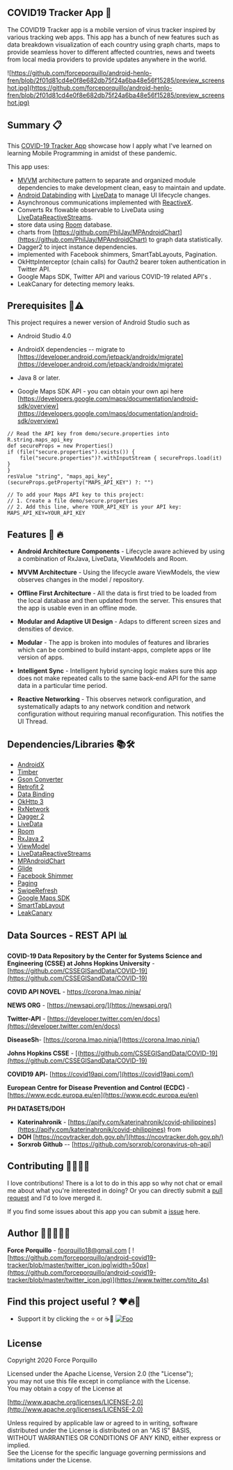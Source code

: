 
## COVID19 Tracker App 📱
The COVID19 Tracker app is a mobile version of virus tracker inspired by various tracking web apps. This app has a bunch of new features such as data breakdown visualization of each country using graph charts, maps to provide seamless hover to different affected countries, news and tweets from local media providers to provide updates anywhere in the world.

![https://github.com/forceporquillo/android-henlo-fren/blob/2f01d81cd4e0f8e682db75f24a6ba48e56f15285/preview_screenshot.jpg](https://github.com/forceporquillo/android-henlo-fren/blob/2f01d81cd4e0f8e682db75f24a6ba48e56f15285/preview_screenshot.jpg)


## Summary 📋
This [COVID-19 Tracker App](https://github.com/forceporquillo/android-covid19-tracker) showcase how I  apply what I've learned on learning Mobile Programming in amidst of these pandemic.

This app uses:
-   [MVVM](https://en.wikipedia.org/wiki/Model_View_ViewModel)  architecture pattern to separate and organized module dependencies to make development clean, easy to maintain and update.
-   [Android Databinding](https://developer.android.com/topic/libraries/data-binding/index.html)  with  [LiveData](https://developer.android.com/topic/libraries/architecture/livedata.html) to manage UI lifecycle changes.
-   Asynchronous communications implemented with  [ReactiveX](http://reactivex.io/).
- Converts Rx flowable observable to LiveData using  [LiveDataReactiveStreams](https://developer.android.com/reference/android/arch/lifecycle/LiveDataReactiveStreams).
-   store data using  [Room](https://developer.android.com/topic/libraries/architecture/room.html) database.
-  charts from [https://github.com/PhilJay/MPAndroidChart](https://github.com/PhilJay/MPAndroidChart) to graph data statistically.
- Dagger2 to inject instance dependencies.
- implemented with Facebook shimmers, SmartTabLayouts, Pagination.
- OkHttpInterceptor (chain calls) for Oauth2 bearer token authentication in Twitter API.
- Google Maps SDK, Twitter API and various COVID-19 related API's .
- LeakCanary for detecting memory leaks.

## Prerequisites 📍⚠️
This project requires a newer version of Android Studio such as 
- Android Studio 4.0
- AndroidX dependencies 
-- migrate to  [https://developer.android.com/jetpack/androidx/migrate](https://developer.android.com/jetpack/androidx/migrate)

- Java 8 or later.

- Google Maps SDK API - you can obtain your own api here [https://developers.google.com/maps/documentation/android-sdk/overview](https://developers.google.com/maps/documentation/android-sdk/overview)

```
// Read the API key from demo/secure.properties into R.string.maps_api_key  
def secureProps = new Properties()  
if (file("secure.properties").exists()) {  
    file("secure.properties")?.withInputStream { secureProps.load(it) }  
}  
resValue "string", "maps_api_key", (secureProps.getProperty("MAPS_API_KEY") ?: "")  

// To add your Maps API key to this project:  
// 1. Create a file demo/secure.properties  
// 2. Add this line, where YOUR_API_KEY is your API key: MAPS_API_KEY=YOUR_API_KEY
```

## Features 🚀 🔥
- **Android Architecture Components** - Lifecycle aware achieved by using a combination of RxJava, LiveData, ViewModels and Room.

- **MVVM Architecture** - Using the lifecycle aware ViewModels, the view observes changes in the model / repository.

- **Offline First Architecture** - All the data is first tried to be loaded from the local database and then updated from the server. This ensures that the app is usable even in an offline mode.

- **Modular and Adaptive UI Design** -  Adaps to different screen sizes and densities of device.

- **Modular** - The app is broken into modules of features and libraries which can be combined to build instant-apps, complete apps or lite version of apps.

-   **Intelligent Sync**  - Intelligent hybrid syncing logic makes sure this app does not make repeated calls to the same back-end API for the same data in a particular time period.

- **Reactive Networking** - This observes network configuration, and systematically adapts to any network condition and network configuration without requiring manual reconfiguration. This notifies the UI Thread.

## Dependencies/Libraries 📚🛠
- [AndroidX](https://developer.android.com/jetpack/androidx)
- [Timber](https://github.com/JakeWharton/timber)
- [Gson Converter](https://github.com/square/retrofit/tree/master/retrofit-converters/gson)
- [Retrofit 2](https://square.github.io/retrofit/)
- [Data Binding](https://developer.android.com/topic/libraries/data-binding)
- [OkHttp 3](https://square.github.io/okhttp/)
- [RxNetwork](https://github.com/greyfoxit/RxNetwork)
- [Dagger 2](https://github.com/google/dagger)
- [LiveData](https://developer.android.com/reference/androidx/lifecycle/LiveData)
- [Room](https://developer.android.com/topic/libraries/architecture/room)
- [RxJava 2](https://github.com/ReactiveX/RxJava)
- [ViewModel](https://developer.android.com/topic/libraries/architecture/viewmodel)
- [LiveDataReactiveStreams](https://developer.android.com/reference/android/arch/lifecycle/LiveDataReactiveStreams)
- [MPAndroidChart](https://github.com/PhilJay/MPAndroidChart)
- [Glide](https://github.com/bumptech/glide)
- [Facebook Shimmer](https://facebook.github.io/shimmer-android/)
- [Paging](https://developer.android.com/topic/libraries/architecture/paging)
- [SwipeRefresh](https://developer.android.com/jetpack/androidx/releases/swiperefreshlayout)
- [Google Maps SDK](https://developers.google.com/maps/documentation)
- [SmartTabLayout](https://github.com/ogaclejapan/SmartTabLayout)
- [LeakCanary](https://square.github.io/leakcanary/)

## Data Sources - REST API 📊
**COVID-19 Data Repository by the Center for Systems Science and Engineering (CSSE) at Johns Hopkins University** - [https://github.com/CSSEGISandData/COVID-19](https://github.com/CSSEGISandData/COVID-19)

**COVID API NOVEL** - [https://corona.lmao.ninja/ ](https://corona.lmao.ninja/)

**NEWS ORG** - [https://newsapi.org/](https://newsapi.org/)

**Twitter-API** - [https://developer.twitter.com/en/docs](https://developer.twitter.com/en/docs) 

**DiseaseSh**- [https://corona.lmao.ninja/](https://corona.lmao.ninja/)

**Johns Hopkins CSSE** -  [(https://github.com/CSSEGISandData/COVID-19](https://github.com/CSSEGISandData/COVID-19)

**COVID19 API**-  [https://covid19api.com/](https://covid19api.com/)

**European Centre for Disease Prevention and Control (ECDC)** - [https://www.ecdc.europa.eu/en](https://www.ecdc.europa.eu/en)

**PH DATASETS/DOH**
- **Katerinahronik** - [https://apify.com/katerinahronik/covid-philippines](https://apify.com/katerinahronik/covid-philippines) from 
- **DOH** [https://ncovtracker.doh.gov.ph/](https://ncovtracker.doh.gov.ph/)
- **Sorxrob Github** -- [https://github.com/sorxrob/coronavirus-ph-api]

## Contributing 🧑🏻‍🔧📲
I love contributions! There is a lot to do in this app so why not chat or email me about what you're interested in doing? Or you can directly submit a [pull request](https://github.com/forceporquillo/android-covid19-tracker/pulls) and I'd to love merged it.

If you find some issues about this app you can submit a [issue](https://github.com/forceporquillo/android-covid19-tracker/issues) here.

## Author 👨🏻‍💻🇵🇭

**Force Porquillo** - fporquillo18@gmail.com
[
![https://github.com/forceporquillo/android-covid19-tracker/blob/master/twitter_icon.jpg|width=50px](https://github.com/forceporquillo/android-covid19-tracker/blob/master/twitter_icon.jpg)](https://www.twitter.com/tito_4s)

## Find this project useful ?  ❤️🔥💯
-   Support it by clicking the  ⭐ or ☕🙏
[![Foo](https://camo.githubusercontent.com/4ba50f927b0ea667976efa9f43ae166caa2c4cf7/68747470733a2f2f63646e2e6275796d6561636f666665652e636f6d2f627574746f6e732f6c61746f2d6f72616e67652e706e67)](https://www.buymeacoffee.com/forcecodes)
## License

Copyright 2020 Force Porquillo

Licensed under the Apache License, Version 2.0 (the "License");  
you may not use this file except in compliance with the License.  
You may obtain a copy of the License at  

 [http://www.apache.org/licenses/LICENSE-2.0](http://www.apache.org/licenses/LICENSE-2.0)
   
Unless required by applicable law or agreed to in writing, software  
distributed under the License is distributed on an "AS IS" BASIS,  
WITHOUT WARRANTIES OR CONDITIONS OF ANY KIND, either express or implied.  
See the License for the specific language governing permissions and  
limitations under the License.